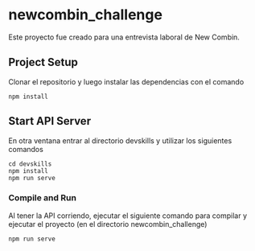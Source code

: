 # newcombin_challenge
Este proyecto fue creado para una entrevista laboral de New Combin.

## Project Setup
Clonar el repositorio y luego instalar las dependencias con el comando
```
npm install
```

## Start API Server
En otra ventana entrar al directorio devskills y utilizar los siguientes comandos
```
cd devskills
npm install
npm run serve
```

### Compile and Run
Al tener la API corriendo, ejecutar el siguiente comando para compilar y ejecutar el proyecto (en el directorio newcombin_challenge)
```
npm run serve
```
